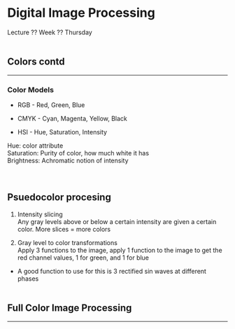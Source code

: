 # Digital Image Processing
Lecture ?? Week ?? Thursday<br></br>

## Colors contd
---
### Color Models

* RGB - Red, Green, Blue

* CMYK - Cyan, Magenta, Yellow, Black

* HSI - Hue, Saturation, Intensity

Hue: color attribute<br>
Saturation: Purity of color, how much white it has<br>
Brightness: Achromatic notion of intensity<br>
<br></br>

## Psuedocolor procesing

1. Intensity slicing<br>
Any gray levels above or below a certain intensity are given a certain color. More slices = more colors

2. Gray level to color transformations<br>
Apply 3 functions to the image, apply 1 function to the image to get the red channel values, 1 for green, and 1 for blue<br>
* A good function to use for this is 3 rectified sin waves at different phases<br></br>

## Full Color Image Processing
---
